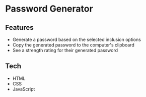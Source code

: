 # Password Generator

## Features

- Generate a password based on the selected inclusion options
- Copy the generated password to the computer's clipboard
- See a strength rating for their generated password

## Tech

- HTML
- CSS
- JavaScript

